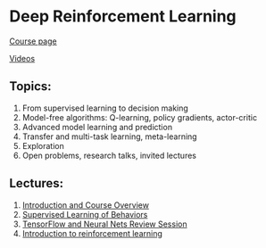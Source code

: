 # Deep Reinforcement Learning

[Course page](http://rail.eecs.berkeley.edu/deeprlcourse/)

[Videos](https://www.youtube.com/playlist?list=PLkFD6_40KJIwhWJpGazJ9VSj9CFMkb79A)

## Topics:

1. From supervised learning to decision making
2. Model-free algorithms: Q-learning, policy gradients, actor-critic
3. Advanced model learning and prediction
4. Transfer and multi-task learning, meta-learning 
5. Exploration
6. Open problems, research talks, invited lectures

## Lectures: 

1. [Introduction and Course Overview](c1.md)
2. [Supervised Learning of Behaviors](c2.md)
3. [TensorFlow and Neural Nets Review Session](c3.md)
4. [Introduction to reinforcement learning](c4.md)
